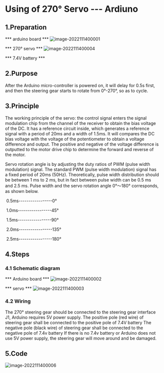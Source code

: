 # Using of 270° Servo --- Ardiuno

## 1.Preparation
*** arduino board ***
![image-2022111400001](2022111400001.png)

*** 270° servo ***
![image-2022111400004](2022111400004.png)

*** 7.4V battery ***

## 2.Purpose
After the Arduino micro-controller is powered on, it will delay for 0.5s first, and then the steering gear starts to rotate from 0°-270°, so as to cycle.

## 3.Principle
The working principle of the servo: the control signal enters the signal modulation chip from the channel of the receiver to obtain the bias voltage of the DC. It has a reference circuit inside, which generates a reference signal with a period of 20ms and a width of 1.5ms. It will compares the DC bias voltage with the voltage of the potentiometer to obtain a voltage difference and output. The positive and negative  of the voltage difference is outputted to the motor drive chip to determine the forward and reverse of the motor.

Servo rotation angle is by adjusting the duty ratios of PWM (pulse width modulation) signal. The standard PWM (pulse width modulation) signal has a fixed period of 20ms (50Hz). Theoretically, pulse width distribution should be between 1 ms to 2 ms, but in fact between pulse width can be 0.5 ms and 2.5 ms. Pulse width and the servo rotation angle 0°～180° corresponds, as shown below.

​       0.5ms-----------------0°

​       1.0ms-----------------45°

​       1.5ms-----------------90°

​       2.0ms-----------------135°

​       2.5ms-----------------180°

## 4.Steps
### 4.1 Schematic diagram
*** Arduino board ***
![image-2022111400002](2022111400002.png)

*** servo ***
![image-2022111400003](2022111400003.png)

### 4.2 Wiring
The 270° steering gear should be connected to the steering gear interface J1,
Arduino requires 5V power supply.
The positive pole (red wire) of steering gear shall be connected to the positive pole of 7.4V battery
The negative pole (black wire) of steering gear shall be connected to the negative pole of 7.4v battery
If there is no 7.4v battery or Arduino does not use 5V power supply, the steering gear will move around and be damaged.

## 5.Code
![image-2022111400006](2022111400006.png)